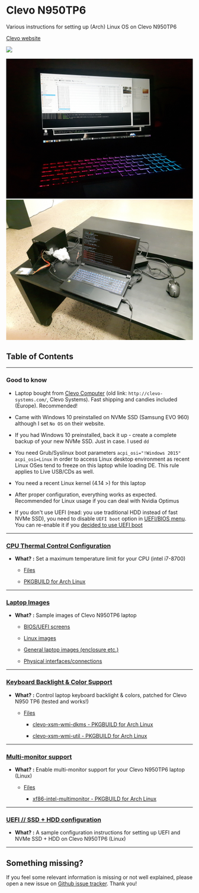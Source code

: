 # Clevo N950TP6

Various instructions for setting up (Arch) Linux OS on Clevo N950TP6

[Clevo website](https://www.clevo.com.tw)

![](https://www.clevo.com.tw/images/en/clevo/logo.png)

![img_1](images/linux-run/linux-run_3.jpg)
![img_2](images/general_5.jpg)

## Table of Contents

----------------

### Good to know

- Laptop bought from [Clevo Computer](https://clevo-computer.com/) (old link: `http://clevo-systems.com/`, Clevo Systems). Fast shipping and candies included (Europe). Recommended!

- Came with Windows 10 preinstalled on NVMe SSD (Samsung EVO 960) although I set `No OS` on their website.

- If you had Windows 10 preinstalled, back it up - create a complete backup of your new NVMe SSD. Just in case. I used `dd`

- You need Grub/Syslinux boot parameters `acpi_osi="!Windows 2015" acpi_osi=Linux` in order to access Linux desktop environment as recent Linux OSes tend to freeze on this laptop while loading DE. This rule applies to Live USB/CDs as well.

- You need a recent Linux kernel (4.14 >) for this laptop

- After proper configuration, everything works as expected. Recommended for Linux usage if you can deal with Nvidia Optimus

- If you don't use UEFI (read: you use traditional HDD instead of fast NVMe SSD), you need to disable `UEFI boot` option in [UEFI/BIOS menu](images/bios/bios_4.jpg). You can re-enable it if you [decided to use UEFI boot](ssd_hdd_uefi/README.md)

----------------

### [CPU Thermal Control Configuration](cpu_thermal_control/README.md)

- **What? :** Set a maximum temperature limit for your CPU (intel i7-8700)

    - [Files](cpu_thermal_control)

    - [PKGBUILD for Arch Linux](cpu_thermal_control/PKGBUILD)

----------------

### [Laptop Images](images)

- **What? :** Sample images of Clevo N950TP6 laptop

    - [BIOS/UEFI screens](images/bios)

    - [Linux images](images/linux-run)

    - [General laptop images (enclosure etc.)](images)

    - [Physical interfaces/connections](images/inputs)

----------------

### [Keyboard Backlight & Color Support](keyboard_color_support/README.md)

- **What? :** Control laptop keyboard backlight & colors, patched for Clevo N950 TP6 (tested and works!)

    - [Files](keyboard_color_support)

        - [clevo-xsm-wmi-dkms - PKGBUILD for Arch Linux](keyboard_color_support/clevo-xsm-wmi-dkms/PKGBUILD)

        - [clevo-xsm-wmi-util - PKGBUILD for Arch Linux](keyboard_color_support/clevo-xsm-wmi-util/PKGBUILD)

----------------

### [Multi-monitor support](multimonitor_and_desktop/xf86-intel-multimonitor/README.md)

- **What? :** Enable multi-monitor support for your Clevo N950TP6 laptop (Linux)

    - [Files](multimonitor_and_desktop/xf86-intel-multimonitor)

        - [xf86-intel-multimonitor - PKGBUILD for Arch Linux](multimonitor_and_desktop/xf86-intel-multimonitor/PKGBUILD)

----------------

### [UEFI // SSD + HDD configuration](ssd_hdd_uefi/README.md)

- **What? :** A sample configuration instructions for setting up UEFI and NVMe SSD + HDD on Clevo N950TP6 (Linux)

----------------

## Something missing?

If you feel some relevant information is missing or not well explained, please open a new issue on [Github issue tracker](https://github.com/Fincer/clevo_n950tp6/issues). Thank you!
